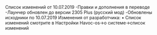



Список изменений от 10.07.2019
-Правки и дополнения в переводе
-Лаунчер обновлен до версии 2305 Plus (русский мод)
-Обновлены исходники по 10.07.2019
Изменения от разработчика:
• Список изменений смотрите в Настройки Havoc-os→о системе→список изменений

